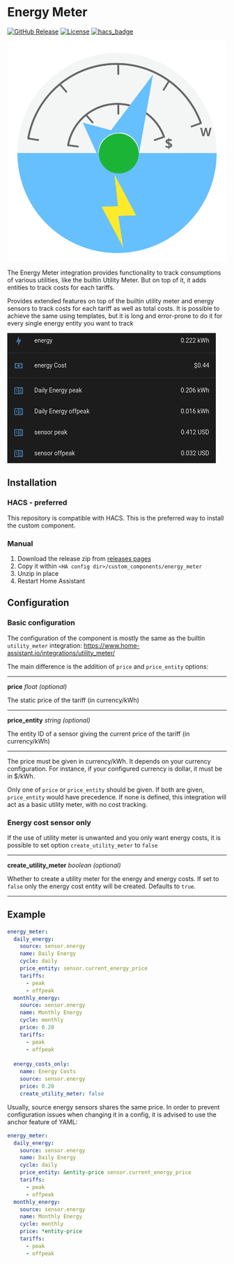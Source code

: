 # Energy Meter

[![GitHub Release][releases-shield]][releases]
[![License][license-shield]](LICENSE)
[![hacs_badge](https://img.shields.io/badge/HACS-Default-orange.svg)](https://github.com/hacs/integration)

![icon](img/icon.svg)

The Energy Meter integration provides functionality to track consumptions of
various utilities, like the builtin Utility Meter. But on top of it, it adds
entities to track costs for each tariffs.

Provides extended features on top of the builtin utility meter and energy
sensors to track costs for each tariff as well as total costs. It is possible
to achieve the same using templates, but it is long and error-prone to do it
for every single energy entity you want to track

![Example](img/energy_meter_screen.png)

## Installation

### HACS - preferred

This repository is compatible with HACS. This is the preferred way to install
the custom component.

### Manual

1. Download the release zip from [releases pages][releases]
2. Copy it within `<HA config dir>/custom_components/energy_meter`
3. Unzip in place
4. Restart Home Assistant

## Configuration

### Basic configuration

The configuration of the component is mostly the same as the builtin
`utility_meter` integration:
https://www.home-assistant.io/integrations/utility_meter/

The main difference is the addition of `price` and `price_entity` options:

---

**price** _float (optional)_

The static price of the tariff (in currency/kWh)

---

**price_entity** _string (optional)_

The entity ID of a sensor giving the current price of the tariff (in
currency/kWh)

---

The price must be given in currency/kWh. It depends on your currency
configuration. For instance, if your configured currency is dollar, it must be
in $/kWh.

Only one of `price` or `price_entity` should be given. If both are given,
`price_entity` would have precedence. If none is defined, this integration will
act as a basic utility meter, with no cost tracking.

### Energy cost sensor only

If the use of utility meter is unwanted and you only want energy costs, it is
possible to set option `create_utility_meter` to `false`

---

**create_utility_meter** _boolean (optional)_

Whether to create a utility meter for the energy and energy costs. If set to
`false` only the energy cost entity will be created. Defaults to `true`.

---

## Example

```yaml
energy_meter:
  daily_energy:
    source: sensor.energy
    name: Daily Energy
    cycle: daily
    price_entity: sensor.current_energy_price
    tariffs:
      - peak
      - offpeak
  monthly_energy:
    source: sensor.energy
    name: Monthly Energy
    cycle: monthly
    price: 0.20
    tariffs:
      - peak
      - offpeak

  energy_costs_only:
    name: Energy Costs
    source: sensor.energy
    price: 0.20
    create_utility_meter: false
```

Usually, source energy sensors shares the same price. In order to prevent
configuration issues when changing it in a config, it is advised to use the
anchor feature of YAML:

```yaml
energy_meter:
  daily_energy:
    source: sensor.energy
    name: Daily Energy
    cycle: daily
    price_entity: &entity-price sensor.current_energy_price
    tariffs:
      - peak
      - offpeak
  monthly_energy:
    source: sensor.energy
    name: Monthly Energy
    cycle: monthly
    price: *entity-price
    tariffs:
      - peak
      - offpeak
```

[releases-shield]:
  https://img.shields.io/github/release/zeronounours/HA-custom-component-energy-meter.svg?style=for-the-badge
[releases]:
  https://github.com/zeronounours/HA-custom-component-energy-meter/releases
[license-shield]:
  https://img.shields.io/github/license/zeronounours/HA-custom-component-energy-meter.svg?style=for-the-badge
